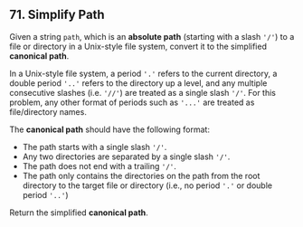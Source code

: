 ## 71. Simplify Path

Given a string <code>path</code>, which is an <b>absolute path</b> (starting with a slash <code>'/'</code>) to a file or directory in a Unix-style file system, convert it to the simplified <b>canonical path</b>.

In a Unix-style file system, a period <code>'.'</code> refers to the current directory, a double period <code>'..'</code> refers to the directory up a level, and any multiple consecutive slashes (i.e. <code>'//'</code>) are treated as a single slash <code>'/'</code>. For this problem, any other format of periods such as <code>'...'</code> are treated as file/directory names.

The <b>canonical path</b> should have the following format:
<ul>
<li>The path starts with a single slash <code>'/'</code>.</li>
<li>Any two directories are separated by a single slash <code>'/'</code>.</li>
<li>The path does not end with a trailing <code>'/'</code>.</li>
<li>The path only contains the directories on the path from the root directory to the target file or directory (i.e., no period <code>'.'</code> or double period <code>'..'</code>)</li></ul>
Return the simplified <b>canonical path</b>.